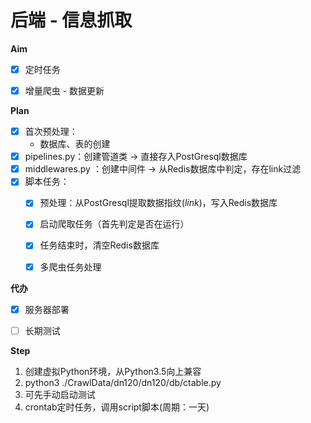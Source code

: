 # 后端 - 信息抓取

**Aim**

- [x] 定时任务
- [x] 增量爬虫 - 数据更新



**Plan**

- [x] 首次预处理：
  - 数据库、表的创建
- [x] pipelines.py：创建管道类 -> 直接存入PostGresql数据库
- [x] middlewares.py ：创建中间件 -> 从Redis数据库中判定，存在link过滤
- [x] 脚本任务：
  - [x] 预处理：从PostGresql提取数据指纹(*link*)，写入Redis数据库
  - [x] 启动爬取任务（首先判定是否在运行）
  - [x] 任务结束时，清空Redis数据库
  - [x] 多爬虫任务处理



**代办**

- [x] 服务器部署

- [ ] 长期测试

**Step**

1. 创建虚拟Python环境，从Python3.5向上兼容
2. python3 ./CrawlData/dn120/dn120/db/ctable.py
3. 可先手动启动测试
4. crontab定时任务，调用script脚本(周期：一天)